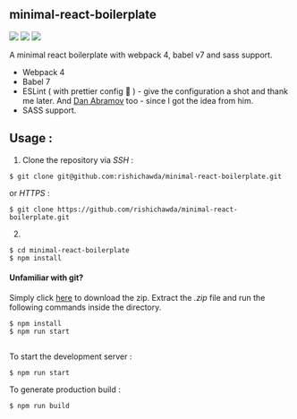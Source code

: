 ## minimal-react-boilerplate

![](https://img.shields.io/github/languages/code-size/rishichawda/minimal-react-boilerplate.svg?style=for-the-badge)
![](https://img.shields.io/david/rishichawda/minimal-react-boilerplate.svg?style=for-the-badge)
![](https://img.shields.io/david/dev/rishichawda/minimal-react-boilerplate.svg?style=for-the-badge)

A minimal react boilerplate with webpack 4, babel v7 and sass support.

* Webpack 4
* Babel 7
* ESLint ( with prettier config :tada: ) - give the configuration a shot and thank me later. And [Dan Abramov](https://github.com/gaearon) too - since I got the idea from him.
* SASS support.


## Usage :

1. Clone the repository via *SSH* :

```
$ git clone git@github.com:rishichawda/minimal-react-boilerplate.git
```

or *HTTPS* :

```
$ git clone https://github.com/rishichawda/minimal-react-boilerplate.git
```

2. 

```
$ cd minimal-react-boilerplate
$ npm install
```

#### Unfamiliar with git?

Simply click [here](https://github.com/rishichawda/minimal-react-boilerplate/archive/master.zip) to download the zip. Extract the *.zip* file and run the following commands inside the directory.

```
$ npm install
$ npm run start
```

##

To start the development server : 

```
$ npm run start
```

To generate production build : 

```
$ npm run build
```

